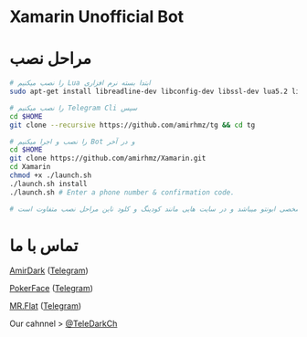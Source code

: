 Xamarin Unofficial Bot
============

**مراحل نصب**
============

```bash
# را نصب میکنیم Lua ابتدا بسته نرم افزاری 
sudo apt-get install libreadline-dev libconfig-dev libssl-dev lua5.2 liblua5.2-dev libevent-dev make unzip git redis-server g++ libjansson-dev libpython-dev expat libexpat1-dev
```

```bash
# را نصب میکنیم Telegram Cli سپس
cd $HOME
git clone --recursive https://github.com/amirhmz/tg && cd tg
```

```bash
# را نصب و اجرا میکنیم Bot و در آخر
cd $HOME
git clone https://github.com/amirhmz/Xamarin.git
cd Xamarin
chmod +x ./launch.sh
./launch.sh install
./launch.sh # Enter a phone number & confirmation code.
```

```bash
# توجه کنید مراحل نصب بالا برای سرور شخصی ابونتو میباشد و در سایت هایی مانند کودینگ و کلود ناین مراحل نصب متفاوت است
```

تماس با ما
================

[AmirDark](https://github.com/amirhmz) ([Telegram](https://telegram.me/AmirDark))

[PokerFace](http://github.com/MojtabaMonfared) ([Telegram](https://telegram.me/PokerFace_Dev))

[MR.Flat](http://github.com/telergybot) ([Telegram](https://telegram.me/mr_flat))

Our cahnnel > [@TeleDarkCh](https://telegram.me/teledarkch)
